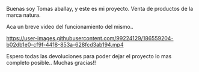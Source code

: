 Buenas soy Tomas aballay, y este es mi proyecto. Venta de productos de la marca natura.

Aca un breve video del funcionamiento del mismo..

https://user-images.githubusercontent.com/99224129/186559204-b02db1e0-cf9f-4418-853a-628fcd3ab194.mp4


Espero todas las devoluciones para poder dejar el proyecto lo mas completo posible.. 
Muchas gracias!!
